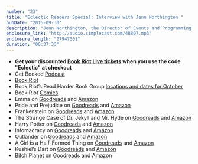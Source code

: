 ```yaml
---
number: "23"
title: "Eclectic Readers Special: Interview with Jenn Northington "
pubDate: "2016-09-30"
description: "Jenn Northington, the Director of Events and Programming at Book Riot New Media Group and host on Book Riot's Get Booked Podcast, is here to talk all things books, Book Riot, and Book Riot Live!"
enclosure_link: "http://audio.simplecast.com/48807.mp3"
enclosure_length: "27947301"
duration: "00:37:33"
---
```

- **Get your discounted [Book Riot Live tickets](https://www.showclix.com/event/book-riot-live-2016) when you use the code "Eclectic" at checkout**
- Get Booked [Podcast](http://bookriot.com/listen/shows/getbooked/)
- [Book Riot](http://bookriot.com/)
- Book Riot’s Read Harder Book Group [locations and dates for October](http://bookriot.com/join/read-harder-book-groups/)
- Book Riot [Comics](http://bookriot.com/2016/09/07/welcome-book-riot-comics/)
- Emma on [Goodreads](https://www.goodreads.com/book/show/6969.Emma?from_search=true) and [Amazon](https://www.amazon.com/Emma-Penguin-Classics-Jane-Austen/dp/0141439580/ref=sr_1_1?ie=UTF8&qid=1474847425&sr=8-1&keywords=emma+jane+austen) 
- Pride and Prejudice on [Goodreads](https://www.goodreads.com/book/show/1885.Pride_and_Prejudice?ac=1&from_search=true) and [Amazon](https://www.amazon.com/Pride-Prejudice-Jane-Austen/dp/B008476HBM/ref=sr_1_2?ie=UTF8&qid=1474847552&sr=8-2&keywords=pride+and+prejudice+book) 
- Frankenstein on [Goodreads](https://www.goodreads.com/book/show/18490.Frankenstein?ac=1&from_search=true) and [Amazon](https://www.amazon.com/https://www.goodreads.com/book/show/51496.The_Strange_Case_of_Dr_Jekyll_and_Mr_Hyde?ac=1&from_search=trueFrankenstein-Mary-Shelley/dp/0486282112/ref=sr_1_1?s=books&ie=UTF8&qid=1474847663&sr=1-1&keywords=frankenstein) 
- The Strange Case of Dr. Jekyll and Mr. Hyde on [Goodreads](https://www.goodreads.com/book/show/51496.The_Strange_Case_of_Dr_Jekyll_and_Mr_Hyde?ac=1&from_search=true) and [Amazon](https://www.amazon.com/Strange-Case-Dr-Jekyll-Hyde/dp/1505234514/ref=sr_1_2?s=books&ie=UTF8&qid=1474847802&sr=1-2&keywords=dr.+jekyll+and+mr.+hyde) 
- Harry Potter on [Goodreads](https://www.goodreads.com/book/show/862041.Harry_Potter_Boxset?ac=1&from_search=true) and [Amazon](https://www.amazon.com/Harry-Potter-Paperback-Box-Books/dp/0545162076/ref=sr_1_1?s=books&ie=UTF8&qid=1474847904&sr=1-1&keywords=harry+potter+box+set)  
- Infomacracy on [Goodreads](https://www.goodreads.com/book/show/26114433-infomocracy?ac=1&from_search=true) and [Amazon](https://www.amazon.com/Infomocracy-Novel-Centenal-Malka-Older/dp/0765385155/ref=sr_1_1?s=books&ie=UTF8&qid=1474848009&sr=1-1&keywords=Infomacracy) 
- Outlander on [Goodreads](https://www.goodreads.com/book/show/10964.Outlander?ac=1&from_search=true) and [Amazon](https://www.amazon.com/Outlander-Diana-Gabaldon/dp/0440212561/ref=sr_1_1?s=books&ie=UTF8&qid=1474848190&sr=1-1&keywords=outlander) 
- A Girl is a Half-Formed Thing on [Goodreads](https://www.goodreads.com/book/show/18218630-a-girl-is-a-half-formed-thing?ac=1&from_search=true) and [Amazon](https://www.amazon.com/Girl-Half-formed-Thing-Novel/dp/1101903430/ref=sr_1_1?s=books&ie=UTF8&qid=1474848280&sr=1-1&keywords=a+girl+is+a+half-formed+thing) 
- Kushiel’s Dart on [Goodreads](https://www.amazon.com/Girl-Half-formed-Thing-Novel/dp/1101903430/ref=sr_1_1?s=books&ie=UTF8&qid=1474848280&sr=1-1&keywords=a+girl+is+a+half-formed+thing) and [Amazon](https://www.amazon.com/Kushiels-Dart-Legacy-Jacqueline-Carey/dp/0765379724/ref=sr_1_1?s=books&ie=UTF8&qid=1474848346&sr=1-1&keywords=kushiel%27s+dart) 
- Bitch Planet on [Goodreads](https://www.goodreads.com/book/show/25074849-bitch-planet-vol-1?ac=1&from_search=true) and [Amazon](https://www.amazon.com/Bitch-Planet-Vol-Extraordinary-Machine/dp/1632153661/ref=sr_1_1?s=books&ie=UTF8&qid=1474848436&sr=1-1&keywords=bitch+planet+volume+1)
